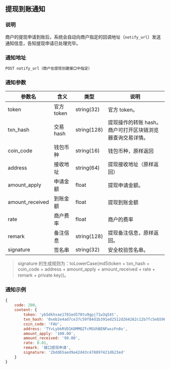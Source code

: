 ## 提现到账通知

### 说明

商户的提现申请到账后，系统会自动向商户指定的回调地址（```notify_url```）发送通知信息，告知提现申请已处理完毕。

### 通知地址

```bash
POST notify_url（商户在提现创建接口中指定）
```

### 通知参数

参数名 | 含义 | 类型 | 说明
-|-|-|-
token | 官方 token | string(32) | 官方 token。
txn_hash | 交易 hash | string(128) | 提现操作的转账 hash。商户可打开区块链浏览器查询交易详情。
coin_code | 钱包币种 | string(16) | 钱包币种，原样返回
address | 接收地址 | string(64) | 提现接收地址（原样返回）
amount_apply | 申请金额 | float | 提现申请金额。
amount_received | 到账金额 | float | 提现到账金额
rate | 商户费率 | float | 商户的费率
remark | 备注信息 | string(128) | 提现备注信息，原样返回。
signature | 签名串 | string(32) | 安全校验签名串。

> signature 的生成规则为：toLowerCase(md5(token + txn_hash + coin_code + address + amount_apply + amount_received + rate + remark + private key))。

### 通知示例

```javascript
{
    code: 200,
    content: {
        token: 'yb5dkhxae1701ed570tu9gpj71w3q54t',
        txn_hash: '0xeb2e4ad7ce37c59f84d1b391ed2512d264262c12b7fc5eb596bd9807d5489c3a',
        coin_code: 'FAU',
        address: 'TYvLybkRVD1K8MMQZfcMSUhBENFwxzFn8o',
        amount_apply: '100.00',
        amount_received: '99.00',
        rate: 0.01,
        remark: '接口提现申请',
        signature: '2bdd65aed9a42d43c478897421d623ed'
    }
}
```
    
